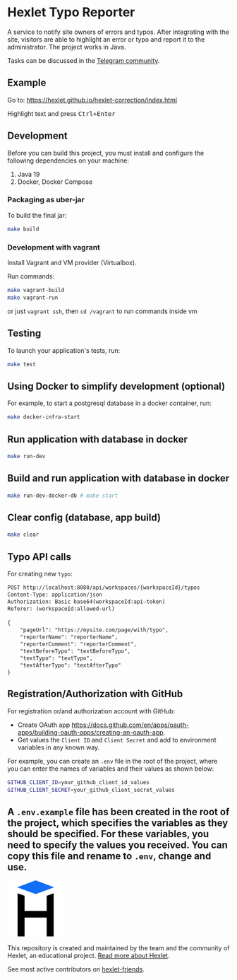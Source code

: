 # Hexlet Typo Reporter

A service to notify site owners of errors and typos. After integrating with the site, visitors are able to highlight an error or typo and report it to the administrator. The project works in Java.

Tasks can be discussed in the [Telegram community](https://t.me/hexletcommunity/12).

## Example

Go to: https://hexlet.github.io/hexlet-correction/index.html

Highlight text and press <kbd>Ctrl+Enter</kbd>

## Development

Before you can build this project, you must install and configure the following dependencies on your machine:

1. Java 19
2. Docker, Docker Compose

### Packaging as uber-jar

To build the final jar:

```bash
make build
```

### Development with vagrant

Install Vagrant and VM provider (Virtualbox).

Run commands:

```bash
make vagrant-build
make vagrant-run
```

or just `vagrant ssh`, then `cd /vagrant` to run commands inside vm

## Testing

To launch your application's tests, run:

```bash
make test
```

## Using Docker to simplify development (optional)

For example, to start a postgresql database in a docker container, run:

```bash
make docker-infra-start
```

## Run application with database in docker

```bash
make run-dev
```

## Build and run application with database in docker

```bash
make run-dev-docker-db # make start
```

## Clear config (database, app build)

```bash
make clear
```

## Typo API calls

For creating new `typo`:

```plaintext
POST http://localhost:8080/api/workspaces/{workspaceId}/typos
Content-Type: application/json
Authorization: Basic base64(workspaceId:api-token)
Referer: (workspaceId:allowed-url)

{
    "pageUrl": "https://mysite.com/page/with/typo",
    "reporterName": "reporterName",
    "reporterComment": "reporterComment",
    "textBeforeTypo": "textBeforeTypo",
    "textTypo": "textTypo",
    "textAfterTypo": "textAfterTypo"
}
```

## Registration/Authorization with GitHub

For registration or/and authorization account with GitHub:
- Create OAuth app https://docs.github.com/en/apps/oauth-apps/building-oauth-apps/creating-an-oauth-app.
- Get values the `Client ID` and `Client Secret` and add to environment variables in any known way.

For example, you can create an `.env` file in the root of the project, where you can enter the names of variables
and their values as shown below:
```bash
GITHUB_CLIENT_ID=your_github_client_id_values
GITHUB_CLIENT_SECRET=your_github_client_secret_values
```
A `.env.example` file has been created in the root of the project, which specifies the variables as they should be specified. For these variables, you need to specify the values you received.
You can copy this file and rename to `.env`, change and use.
---

[![Hexlet Ltd. logo](https://raw.githubusercontent.com/Hexlet/assets/master/images/hexlet_logo128.png)](https://hexlet.io/?utm_source=github&utm_medium=link&utm_campaign=hexlet-correction)

This repository is created and maintained by the team and the community of Hexlet, an educational project. [Read more about Hexlet](https://hexlet.io/?utm_source=github&utm_medium=link&utm_campaign=hexlet-correction).

See most active contributors on [hexlet-friends](https://friends.hexlet.io/).
